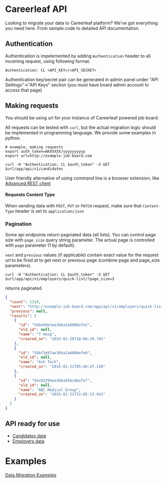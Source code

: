 Careerleaf API
=============================

Looking to migrate your data to Careerleaf platform? We've got everything you need here. From sample code to detailed API documentation.


Authentication 
--------------
Authentication is impelemented by adding `Authentication` header to all incoming request, using following format:

    Authentication: CL <API_KEY>/<API_SECRET>

Authentication key/secret pair can be generated in admin panel under "API Settings"->"API Keys" seciton (you must have board admin account to access that page)


Making requests
---------------
You should be using url for your instance of Careerleaf powered job board. 

All requests can be tested with `curl`, but the actual migration logic should be implemented in programming language. We provide some examples in python.


```shell
# example, making requests
export auth_token=AKXXXXX/yyyyyyyyyy
export url=http://example-job-board.com

curl -H "Authentication: CL $auth_token" -X GET $url/app/api/v1/candidates
```

User friendly alternative of using command line is a browser extension, like [Advanced REST client](https://chrome.google.com/webstore/detail/advanced-rest-client/hgmloofddffdnphfgcellkdfbfbjeloo)

#### Requests Content Type 
When sending data with `POST`, `PUT` or `PATCH` request, make sure that `Content-Type` header is set to `application/json`


### Pagination 
Some api endpoints return pagniated data (all lists). You can control page size with `page_size` query string parameter. The actual page is controlled with `page` parameter (1 by default).

`next` and `previous` values (if applicable) contain exact value for the request url to be fired at to get next or previous page (combine page and page_size parameters).


    curl -H "Authentication: CL $auth_token" -X GET $url/app/api/v1/employers/quick-list/?page_size=3

returns paginated

```json 
{
  "count": 1310,
  "next": "http://example-job-board.com/app/api/v1/employers/quick-list/?page=2&page_size=3",
  "previous": null,
  "results": [
    {
      "id": "54be99e3ae36ba1a6006efe2",
      "old_id": null,
      "name": "T Hosp",
      "created_on": "2015-01-20T18:09:39.791"
    },
    {
      "id": "54bf3d47ae36ba1a6006efe8",
      "old_id": null,
      "name": "Ash Tech",
      "created_on": "2015-01-21T05:46:47.150"
    },
    {
      "id": "54c02299ae36ba556c06efef",
      "old_id": null,
      "name": "ABC Medical Group",
      "created_on": "2015-01-21T22:05:13.941"
    }
  ]
}

```


API ready for use
-----------------
* [Candidates data](https://github.com/careerleaf/api/blob/master/sections/candidates.md)
* [Employers data](https://github.com/careerleaf/api/blob/master/sections/employers.md)



# Examples 

[Data Migration Examples](https://github.com/Careerleaf/data-migration-examples)
